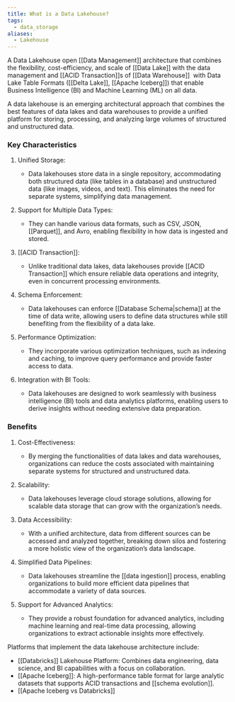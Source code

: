 ```yaml
---
title: What is a Data Lakehouse?
tags:
  - data_storage
aliases:
  - Lakehouse
---
```

A Data Lakehouse open [[Data Management]] architecture that combines the flexibility, cost-efficiency, and scale of [[Data Lake]] with the data management and [[ACID Transaction]]s of [[Data Warehouse]]  with Data Lake Table Formats ([[Delta Lake]], [[Apache Iceberg]]) that enable Business Intelligence (BI) and Machine Learning (ML) on all data.

A data lakehouse is an emerging architectural approach that combines the best features of data lakes and data warehouses to provide a unified platform for storing, processing, and analyzing large volumes of structured and unstructured data.
### Key Characteristics

1. Unified Storage:
   - Data lakehouses store data in a single repository, accommodating both structured data (like tables in a database) and unstructured data (like images, videos, and text). This eliminates the need for separate systems, simplifying data management.

1. Support for Multiple Data Types:
   - They can handle various data formats, such as CSV, JSON, [[Parquet]], and Avro, enabling flexibility in how data is ingested and stored.

3. [[ACID Transaction]]:
   - Unlike traditional data lakes, data lakehouses provide [[ACID Transaction]] which ensure reliable data operations and integrity, even in concurrent processing environments.

1. Schema Enforcement:
   - Data lakehouses can enforce [[Database Schema|schema]] at the time of data write, allowing users to define data structures while still benefiting from the flexibility of a data lake.

1. Performance Optimization:
   - They incorporate various optimization techniques, such as indexing and caching, to improve query performance and provide faster access to data.

1. Integration with BI Tools:
   - Data lakehouses are designed to work seamlessly with business intelligence (BI) tools and data analytics platforms, enabling users to derive insights without needing extensive data preparation.

### Benefits

1. Cost-Effectiveness:
   - By merging the functionalities of data lakes and data warehouses, organizations can reduce the costs associated with maintaining separate systems for structured and unstructured data.

1. Scalability:
   - Data lakehouses leverage cloud storage solutions, allowing for scalable data storage that can grow with the organization’s needs.

1. Data Accessibility:
   - With a unified architecture, data from different sources can be accessed and analyzed together, breaking down silos and fostering a more holistic view of the organization’s data landscape.

1. Simplified Data Pipelines:
   - Data lakehouses streamline the [[data ingestion]] process, enabling organizations to build more efficient data pipelines that accommodate a variety of data sources.

1. Support for Advanced Analytics:
   - They provide a robust foundation for advanced analytics, including machine learning and real-time data processing, allowing organizations to extract actionable insights more effectively.

Platforms that implement the data lakehouse architecture include:
- [[Databricks]] Lakehouse Platform: Combines data engineering, data science, and BI capabilities with a focus on collaboration.
- [[Apache Iceberg]]: A high-performance table format for large analytic datasets that supports ACID transactions and [[schema evolution]].
- [[Apache Iceberg vs Databricks]]

